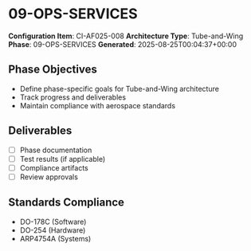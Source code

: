 # 09-OPS-SERVICES

**Configuration Item**: CI-AF025-008
**Architecture Type**: Tube-and-Wing
**Phase**: 09-OPS-SERVICES
**Generated**: 2025-08-25T00:04:37+00:00

## Phase Objectives
- Define phase-specific goals for Tube-and-Wing architecture
- Track progress and deliverables
- Maintain compliance with aerospace standards

## Deliverables
- [ ] Phase documentation
- [ ] Test results (if applicable)
- [ ] Compliance artifacts
- [ ] Review approvals

## Standards Compliance
- DO-178C (Software)
- DO-254 (Hardware)
- ARP4754A (Systems)
